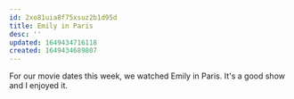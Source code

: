 ```yaml
---
id: 2xo81uia8f75xsuz2b1d95d
title: Emily in Paris
desc: ''
updated: 1649434716118
created: 1649434689807
---
```


For our movie dates this week, we watched Emily in Paris. It's a good show and I enjoyed it.
